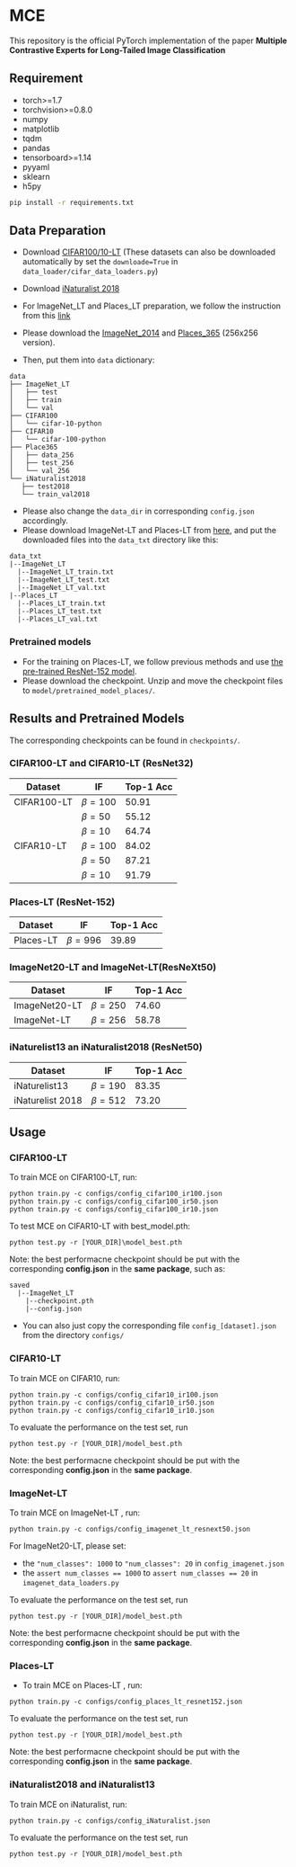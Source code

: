 # MCE

This repository is the official PyTorch implementation of the paper **Multiple Contrastive Experts for Long-Tailed Image Classification**

## Requirement

- torch>=1.7
- torchvision>=0.8.0
- numpy
- matplotlib 
- tqdm
- pandas
- tensorboard>=1.14
- pyyaml 
- sklearn 
- h5py 

```bash
pip install -r requirements.txt
```
## Data Preparation

  - Download [CIFAR100/10-LT](http://www.image-net.org/) (These datasets can also  be downloaded automatically by set the `downloade=True` in `data_loader/cifar_data_loaders.py`)
  - Download [iNaturalist 2018](http://www.image-net.org/)

  - For ImageNet_LT and Places_LT preparation,  we follow the instruction from this [link](https://github.com/zhmiao/OpenLongTailRecognition-OLTR)

  - Please download the [ImageNet_2014](http://image-net.org/index) and [Places_365](http://places2.csail.mit.edu/download.html) (256x256 version).
  
  - Then, put them into `data` dictionary:
  ```
  data
  ├── ImageNet_LT
  │   ├── test
  │   ├── train
  │   └── val
  ├── CIFAR100
  │   └── cifar-10-python
  ├── CIFAR10
  │   └── cifar-100-python
  ├── Place365
  │   ├── data_256
  │   ├── test_256
  │   └── val_256
  └── iNaturalist2018 
     ├── test2018
     └── train_val2018
  ```
- Please also change the `data_dir` in corresponding `config.json` accordingly.
- Please download ImageNet-LT and Places-LT from [here](https://drive.google.com/drive/folders/1j7Nkfe6ZhzKFXePHdsseeeGI877Xu1yf), and put the downloaded files into the `data_txt` directory like this:

```
data_txt
|--ImageNet_LT
  |--ImageNet_LT_train.txt
  |--ImageNet_LT_test.txt
  |--ImageNet_LT_val.txt
|--Places_LT
  |--Places_LT_train.txt
  |--Places_LT_test.txt
  |--Places_LT_val.txt
```

### Pretrained models
* For the training on Places-LT, we follow previous methods and use [the pre-trained ResNet-152 model](https://github.com/zhmiao/OpenLongTailRecognition-OLTR).
* Please download the checkpoint. Unzip and move the checkpoint files to `model/pretrained_model_places/`.

## Results and Pretrained Models

The corresponding checkpoints can be found in `checkpoints/`.

### CIFAR100-LT and CIFAR10-LT (ResNet32)

| Dataset     |      IF      | Top-1 Acc|
| -------     | -------      |-------   |
|	CIFAR100-LT |  $\beta=100$ |	50.91	  |
|	            |  $\beta=50$  |	55.12   |
|	            |  $\beta=10$  |	64.74   |
| CIFAR10-LT  | $\beta=100$  |	84.02   |
|	            |  $\beta=50$  |	87.21   |
|	            |  $\beta=10$  |	91.79   |


### Places-LT (ResNet-152)

| Dataset  | IF | Top-1 Acc |
| ------- | -------     |-------       |
|	Places-LT |  $\beta=996$ |	39.89 |

### ImageNet20-LT and ImageNet-LT(ResNeXt50)

| Dataset  | IF | Top-1 Acc |
| ------- | -------     |-------       |
|	ImageNet20-LT |  $\beta=250$ |	74.60 |
| ImageNet-LT | $\beta=256$ |	 58.78 |

### iNaturelist13 an iNaturalist2018 (ResNet50)
| Dataset  | IF | Top-1 Acc |
| ------- | -------     |-------       |
|	iNaturelist13 |  $\beta=190$ |	83.35 |
|	iNaturelist 2018|  $\beta=512$ |	73.20 |
## Usage

### CIFAR100-LT
To train MCE on CIFAR100-LT, run:
```
python train.py -c configs/config_cifar100_ir100.json
python train.py -c configs/config_cifar100_ir50.json
python train.py -c configs/config_cifar100_ir10.json
```

To test MCE on CIFAR10-LT with best_model.pth:
```
python test.py -r [YOUR_DIR]\model_best.pth
```
Note: the best performacne checkpoint should be put with the corresponding **config.json** in the **same package**, such as:
```
saved
  |--ImageNet_LT
    |--checkpoint.pth
    |--config.json
```
- You can also just copy the corresponding file `config_[dataset].json`  from the directory `configs/`
### CIFAR10-LT
To train MCE on CIFAR10, run:
```
python train.py -c configs/config_cifar10_ir100.json
python train.py -c configs/config_cifar10_ir50.json
python train.py -c configs/config_cifar10_ir10.json
```

To evaluate the performance on the test set, run
```
python test.py -r [YOUR_DIR]/model_best.pth
```
Note: the best performacne checkpoint should be put with the corresponding **config.json** in the **same package**.
### ImageNet-LT 
To train MCE on ImageNet-LT , run:
```
python train.py -c configs/config_imagenet_lt_resnext50.json
```
For ImageNet20-LT, please set:
- the `"num_classes": 1000` to `"num_classes": 20` in `config_imagenet.json`
- the `assert num_classes == 1000` to `assert num_classes == 20` in `imagenet_data_loaders.py`

To evaluate the performance on the test set, run
```
python test.py -r [YOUR_DIR]/model_best.pth
```
Note: the best performacne checkpoint should be put with the corresponding **config.json** in the **same package**.
### Places-LT
- To train MCE on Places-LT , run:
```
python train.py -c configs/config_places_lt_resnet152.json
```

To evaluate the performance on the test set, run
```
python test.py -r [YOUR_DIR]/model_best.pth
```
Note: the best performacne checkpoint should be put with the corresponding **config.json** in the **same package**.

### iNaturalist2018 and iNaturalist13
To train MCE on iNaturalist, run:
```
python train.py -c configs/config_iNaturalist.json
```

To evaluate the performance on the test set, run
```
python test.py -r [YOUR_DIR]/model_best.pth
```